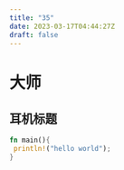 ```yaml
---
title: "35"
date: 2023-03-17T04:44:27Z
draft: false
---
```


# 大师
## 耳机标题
```rust
fn main(){
 println!("hello world");
}
```

